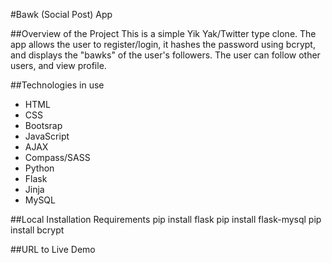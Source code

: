 #Bawk (Social Post) App

##Overview of the Project
This is a simple Yik Yak/Twitter type clone. The app allows the user to register/login, it hashes the password using bcrypt, and displays the "bawks" of the user's followers. The user can follow other users, and view profile.

##Technologies in use
* HTML
* CSS
* Bootsrap
* JavaScript
* AJAX
* Compass/SASS
* Python
* Flask
* Jinja
* MySQL

##Local Installation Requirements
pip install flask
pip install flask-mysql
pip install bcrypt

##URL to Live Demo